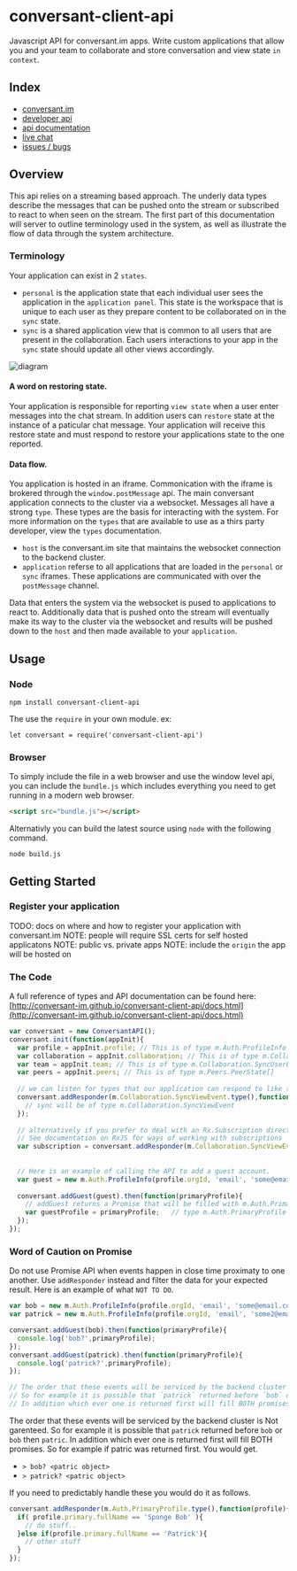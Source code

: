 # conversant-client-api
Javascript API for conversant.im apps.
Write custom applications that allow you and your team to collaborate and store conversation and view state `in context`. 

## Index
* [conversant.im](https://www.conversant.im)
* [developer api](http://conversant-im.github.io/conversant-client-api/)
* [api documentation](http://conversant-im.github.io/conversant-client-api/docs.html)
* [live chat](https://nxtwv.conversant.im/client)
* [issues / bugs](https://github.com/conversant-im/conversant-client-api/issues)

## Overview
This api relies on a streaming based approach.  The underly data types describe the messages that can be pushed onto the stream or subscribed to react to when seen on the stream.  The first part of this documentation will server to outline terminology used in the system, as well as illustrate the flow of data through the system architecture. 

### Terminology
Your application can exist in 2 `states`.
* `personal` is the application state that each individual user sees the application in the `application panel`.  This state is the workspace that is unique to each user as they prepare content to be collaborated on in the `sync` state.
* `sync` is a shared application view that is common to all users that are present in the collaboration.  Each users interactions to your app in the `sync` state should update all other views accordingly.

![diagram](http://conversant-im.github.io/conversant-client-api/images/api1.png)

#### A word on restoring state.
Your application is responsible for reporting `view state` when a user enter messages into the chat stream.  In addition users can `restore` state at the instance of a paticular chat message.  Your application will receive this restore state and must respond to restore your applications state to the one reported.

#### Data flow.
You application is hosted in an iframe. Commonication with the iframe is brokered through the `window.postMessage` api.  The main conversant application connects to the cluster via a websocket.  Messages all have a strong `type`.  These types are the basis for interacting with the system.  For more information on the `types` that are available to use as a thirs party developer, view the `types` documentation.
* `host` is the conversant.im site that maintains the websocket connection to the backend cluster.
* `application` referse to all applications that are loaded in the `personal` or `sync` iframes.  These applications are communicated with over the `postMessage` channel.

Data that enters the system via the websocket is pused to applications to react to.  Additionally data that is pushed onto the stream will eventually make its way to the cluster via the websocket and results will be pushed down to the `host` and then made available to your `application`.

## Usage
### Node
```nodejs
npm install conversant-client-api
```
The use the `require` in your own module.  ex:
```nodejs
let conversant = require('conversant-client-api')
```

### Browser
To simply include the file in a web browser and use the window level api, you can include the `bundle.js` which includes everything you need to get running in a modern web browser.  
```html
<script src="bundle.js"></script>
```
Alternativly you can build the latest source using `node` with the following command.
```nodejs
node build.js
```

## Getting Started
### Register your application
TODO: docs on where and how to register your application with conversant.im
NOTE: people will require SSL certs for self hosted applicatons
NOTE: public vs. private apps
NOTE: include the `origin` the app will be hosted on

### The Code
A full reference of types and API documentation can be found here: [http://conversant-im.github.io/conversant-client-api/docs.html](http://conversant-im.github.io/conversant-client-api/docs.html)
```javascript
var conversant = new ConversantAPI();
conversant.init(function(appInit){
  var profile = appInit.profile; // This is of type m.Auth.ProfileInfo
  var collaboration = appInit.collaboration; // This is of type m.Collaboration.Collaboration
  var team = appInit.team; // This is of type m.Collaboration.SyncUserEvent[]
  var peers = appInit.peers; // This is of type m.Peers.PeerState[]
  
  // we can listen for types that our application can respond to like this.
  conversant.addResponder(m.Collaboration.SyncViewEvent.type(),function(sync){
    // sync will be of type m.Collaboration.SyncViewEvent
  });
  
  // alternatively if you prefer to deal with an Rx.Subscription directly
  // See documentation on RxJS for ways of working with subscriptions
  var subscription = conversant.addResponder(m.Collaboration.SyncViewEvent.type());
  
  
  // Here is an example of calling the API to add a guest account.
  var guest = new m.Auth.ProfileInfo(profile.orgId, 'email', 'some@email.com', m.Auth.OrganizationRoles.guest(), 'Sponge Bob');
  
  conversant.addGuest(guest).then(function(primaryProfile){
    // addGuest returns a Promise that will be filled with m.Auth.PrimaryProfile
    var guestProfile = primaryProfile;   // type m.Auth.PrimaryProfile
  });
});
```

### Word of Caution on Promise
Do not use Promise API when events happen in close time proximaty to one another.  Use `addResponder` instead and filter the data for your expected result.  Here is an example of what `NOT TO DO`.
```javascript
var bob = new m.Auth.ProfileInfo(profile.orgId, 'email', 'some@email.com', m.Auth.OrganizationRoles.guest(), 'Sponge Bob');
var patrick = new m.Auth.ProfileInfo(profile.orgId, 'email', 'some2@email.com', m.Auth.OrganizationRoles.guest(), 'Patrick');

conversant.addGuest(bob).then(function(primaryProfile){
  console.log('bob?',primaryProfile);
});
conversant.addGuest(patrick).then(function(primaryProfile){
  console.log('patrick?',primaryProfile);
});

// The order that these events will be serviced by the backend cluster is Not garenteed.  
// So for example it is possible that `patrick` returned before `bob` or `bob` then `patric`.
// In addition which ever one is returned first will fill BOTH promises.

```
The order that these events will be serviced by the backend cluster is Not garenteed. So for example it is possible that `patrick` returned before `bob` or `bob` then `patric`. In addition which ever one is returned first will fill BOTH promises.  So for example if patric was returned first.  You would get.
* `> bob? <patric object>`
* `> patrick? <patric object>`

If you need to predictably handle these you would do it as follows.
```javascript
conversant.addResponder(m.Auth.PrimaryProfile.type(),function(profile){
  if( profile.primary.fullName == 'Sponge Bob' ){
    // do stuff..
  }else if(profile.primary.fullName == 'Patrick'){
    // other stuff
  }
});
```
